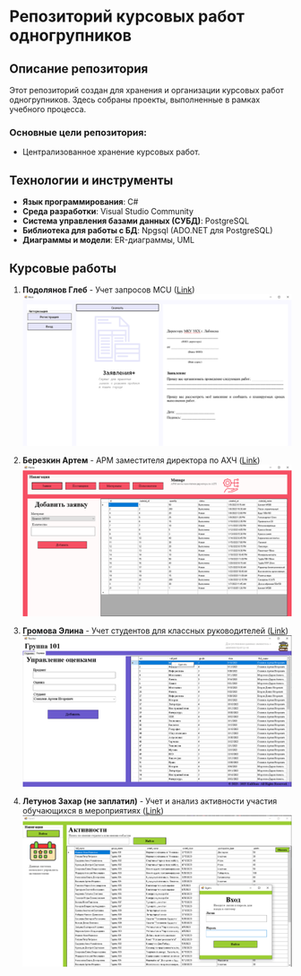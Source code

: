 # Репозиторий курсовых работ одногрупников

## Описание репозитория

Этот репозиторий создан для хранения и организации курсовых работ одногрупников. Здесь собраны проекты, выполненные в рамках учебного процесса.

### Основные цели репозитория:

- Централизованное хранение курсовых работ.

## Технологии и инструменты

- **Язык программирования**: C#
- **Среда разработки**: Visual Studio Community
- **Система управления базами данных (СУБД)**: PostgreSQL
- **Библиотека для работы с БД**: Npgsql (ADO.NET для PostgreSQL)
- **Диаграммы и модели**: ER-диаграммы, UML

## Курсовые работы

1. **Подолянов Глеб** - Учет запросов MCU ([Link](./PodolyanovGleb/README.md))
   ![Screenshot](./PodolyanovGleb/assets/start-form.png)

2. **Березкин Артем** - АРМ заместителя директора по АХЧ ([Link](./BerezkinArtem/README.md))
   ![Screenshot](./BerezkinArtem/assets/requests.png)

3. **Громова Элина** - Учет студентов для классных руководителей ([Link](./GromovaElina/README.md))
   ![Screenshot](./GromovaElina/assets/grades.png)

4. **Летунов Захар (не заплатил)** - Учет и анализ активности участия обучающихся в мероприятиях ([Link](./LetunovZakhar/README.md))
   ![Screenshot](./LetunovZakhar/assets/home.png)
